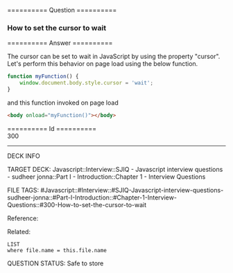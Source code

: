 ========== Question ==========  

### How to set the cursor to wait  

========== Answer ==========  

The cursor can be set to wait in JavaScript by using the property "cursor". Let's perform this behavior on page load using the below function.

```javascript
function myFunction() {
    window.document.body.style.cursor = 'wait';
}
```

and this function invoked on page load

```html
<body onload="myFunction()"></body>
```

========== Id ==========  
300

---

DECK INFO

TARGET DECK: Javascript::Interview::SJIQ - Javascript interview questions - sudheer jonna::Part I - Introduction::Chapter 1 - Interview Questions

FILE TAGS: #Javascript::#Interview::#SJIQ-Javascript-interview-questions-sudheer-jonna::#Part-I-Introduction::#Chapter-1-Interview-Questions::#300-How-to-set-the-cursor-to-wait

Reference:

Related:

```dataview
LIST
where file.name = this.file.name
```

QUESTION STATUS: Safe to store
